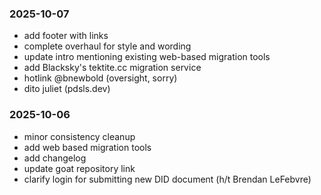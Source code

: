 ### 2025-10-07

- add footer with links
- complete overhaul for style and wording
- update intro mentioning existing web-based migration tools
- add Blacksky's tektite.cc migration service
- hotlink @bnewbold (oversight, sorry)
- dito juliet (pdsls.dev)

### 2025-10-06

- minor consistency cleanup
- add web based migration tools
- add changelog
- update goat repository link
- clarify login for submitting new DID document (h/t Brendan LeFebvre)
